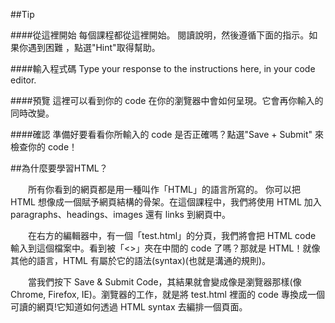 ##Tip

####從這裡開始
每個課程都從這裡開始。 閱讀說明，然後遵循下面的指示。如果你遇到困難 ，點選"Hint"取得幫助。

####輸入程式碼
Type your response to the instructions here, in your code editor.

####預覽
這裡可以看到你的 code 在你的瀏覽器中會如何呈現。它會再你輸入的同時改變。

####確認
準備好要看看你所輸入的 code 是否正確嗎？點選"Save + Submit" 來檢查你的 code！

##為什麼要學習HTML？

　　所有你看到的網頁都是用一種叫作「HTML」的語言所寫的。
你可以把 HTML 想像成一個賦予網頁結構的骨架。在這個課程中，我們將使用 HTML 加入 paragraphs、headings、images 還有 links 到網頁中。

　　在右方的編輯器中，有一個「test.html」的分頁，我們將會把 HTML code 輸入到這個檔案中。看到被「<>」夾在中間的 code 了嗎？那就是 HTML！就像其他的語言，HTML 有屬於它的語法(syntax)(也就是溝通的規則)。

　　當我們按下 Save & Submit Code，其結果就會變成像是瀏覽器那樣(像 Chrome, Firefox, IE)。瀏覽器的工作，就是將 test.html 裡面的 code 專換成一個可讀的網頁!它知道如何透過 HTML syntax 去編排一個頁面。
